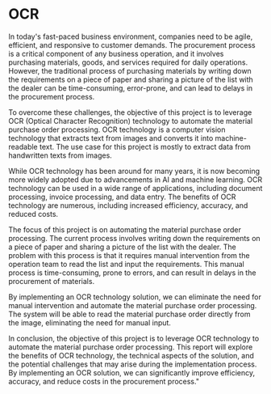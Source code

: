 # OCR

In today's fast-paced business environment, companies need to be agile, efficient, and responsive to customer demands. The procurement process is a critical component of any business operation, and it involves purchasing materials, goods, and services required for daily operations. However, the traditional process of purchasing materials by writing down the requirements on a piece of paper and sharing a picture of the list with the dealer can be time-consuming, error-prone, and can lead to delays in the procurement process. 
 
To overcome these challenges, the objective of this project is to leverage OCR (Optical Character Recognition) technology to automate the material purchase order processing. OCR technology is a computer vision technology that extracts text from images and converts it into machine-readable text. The use case for this project is mostly to extract data from handwritten texts from images. 
 
While OCR technology has been around for many years, it is now becoming more widely adopted due to advancements in AI and machine learning. OCR technology can be used in a wide range of applications, including document processing, invoice processing, and data entry. The benefits of OCR technology are numerous, including increased efficiency, accuracy, and reduced costs. 
 
The focus of this project is on automating the material purchase order processing. The current process involves writing down the requirements on a piece of paper and sharing a picture of the list with the dealer. The problem with this process is that it requires manual intervention from the operation team to read the list and input the requirements. This manual process is time-consuming, prone to errors, and can result in delays in the procurement of materials. 
 
By implementing an OCR technology solution, we can eliminate the need for manual intervention and automate the material purchase order processing. The system will be able to read the material purchase order directly from the image, eliminating the need for manual input. 
 
In conclusion, the objective of this project is to leverage OCR technology to automate the material purchase order processing. This report will explore the benefits of OCR technology, the technical aspects of the solution, and the potential challenges that may arise during the implementation process. By implementing an OCR solution, we can significantly improve efficiency, accuracy, and reduce costs in the procurement process." 
 

